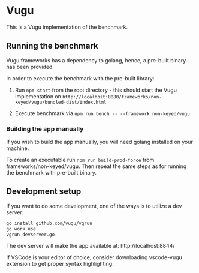 #  Vugu

This is a Vugu implementation of the benchmark.


## Running the benchmark

Vugu frameworks has a dependency to golang, hence, a pre-built binary has been provided.

In order to execute the benchmark with the pre-built library:

1. Run `npm start` from the root directory - this should start the Vugu implementation on `http://localhost:8080/frameworks/non-keyed/vugu/bundled-dist/index.html`

2. Execute benchmark via `npm run bench -- --framework non-keyed/vugu`

### Building the app manually

If you wish to build the app manually, you will need golang installed on your machine.

To create an executable run `npm run build-prod-force` from frameworks/non-keyed/vugu.
Then repeat the same steps as for running the benchmark with pre-built binary.


## Development setup
If you want to do some development, one of the ways is to utilize a dev server:

```sh
go install github.com/vugu/vgrun
go work use .
vgrun devserver.go
```

The dev server will make the app available at: http://localhost:8844/

If VSCode is your editor of choice, consider downloading vscode-vugu extension to get proper syntax highlighting.